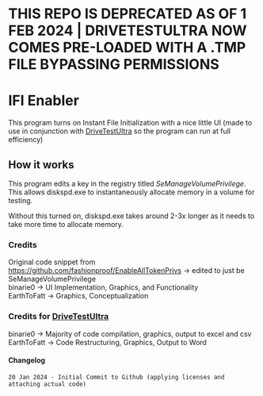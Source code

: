 # THIS REPO IS DEPRECATED AS OF 1 FEB 2024 | DRIVETESTULTRA NOW COMES PRE-LOADED WITH A .TMP FILE BYPASSING PERMISSIONS

# IFI Enabler
 This program turns on Instant File Initialization with a nice little UI (made to use in conjunction with [DriveTestUltra](https://github.com/binarie0/DriveTestUltra) so the program can run at full efficiency)    

## How it works
 This program edits a key in the registry titled *SeManageVolumePrivilege*. This allows diskspd.exe to instantaneously allocate memory in a volume for testing.

 Without this turned on, diskspd.exe takes around 2-3x longer as it needs to take more time to allocate memory.

### Credits
 Original code snippet from https://github.com/fashionproof/EnableAllTokenPrivs -> edited to just be SeManageVolumePrivilege    
 binarie0 -> UI Implementation, Graphics, and Functionality    
 EarthToFatt -> Graphics, Conceptualization    

### Credits for [DriveTestUltra](https://github.com/binarie0/DriveTestUltra)        
 binarie0 -> Majority of code compilation, graphics, output to excel and csv      
 EarthToFatt -> Code Restructuring, Graphics, Output to Word      
 
#### Changelog
    20 Jan 2024 - Initial Commit to Github (applying licenses and attaching actual code)
